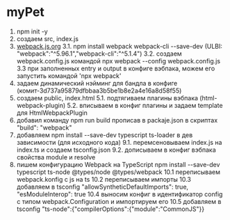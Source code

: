 # myPet

1. npm init -y
2. создаем src, index.js
3. [webpack.js.org](https://webpack.js.org/guides/getting-started/#basic-setup)
   3.1. npm install webpack webpack-cli --save-dev (ULBI: "webpack":"^5.96.1","webpack-cli":"^5.1.4")
   3.2. создаем webpack.config.js командой npx webpack --config webpack.config.js
   3.3 при заполненных entry и output в конфиге вэбпака, можем его запустить командой 'npx webpack'
4. задаем динамический нэйминг для бандла в конфиге (комит-3d737a95879dfbbaa3b5be1b8e2a4e16a8d58f55)
5. создаем public, index.html
   5.1. подтягиваем плагины вэбпака (html-webpack-plugin)
   5.2. вписываем в конфиг плагины и задаем template для HtmlWebpackPlugin
6. добавил команду npm run build прописав в packaje.json в скриптах "build": "webpack"
7. добавляем npm install --save-dev typescript ts-loader в дев зависимости (для исходного кода)
   9.1. перемсеновываем index.js на index.ts и создаем tsconfig.json
   9.2. дописываем в конфиг вэбпака свойства module и resolve
8. пишем конфигурацию Webpack на TypeScript npm install --save-dev typescript ts-node @types/node @types/webpack
   10.1 переписываем webpack.konfig с js на ts
   10.2 переписываем импорты
   10.3 добавляем в tsconfig "allowSyntheticDefaultImports": true, "esModuleInterop": true
   10.4 выносим конфиг в идентификатор config с типом webpack.Configuration и импортируем его
   10.5 добавляем в tsconfig "ts-node":{"compilerOptions":{"module":"CommonJS"}}

